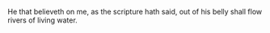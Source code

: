 He that believeth on me, as the scripture hath said, out of his belly shall flow rivers of living water.
